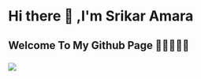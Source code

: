 # Hi there 👋 ,I'm Srikar Amara

## Welcome To My Github Page 🌱🌱🌱🌱🌱

### ![](https://komarev.com/ghpvc/?username=Srikar-Code&color=green&label=Visitor)
 
